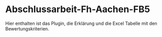 # Abschlussarbeit-Fh-Aachen-FB5
Hier enthalten ist das Plugin, die Erklärung und die Excel Tabelle mit den Bewertungskriterien.
